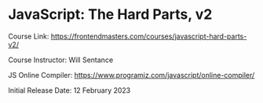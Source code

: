 # JavaScript: The Hard Parts, v2

Course Link: https://frontendmasters.com/courses/javascript-hard-parts-v2/

Course Instructor: Will Sentance

JS Online Compiler: https://www.programiz.com/javascript/online-compiler/

Initial Release Date: 12 February 2023
